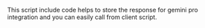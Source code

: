 This script include code helps to store the response for gemini pro integration and you can easily call from client script.
